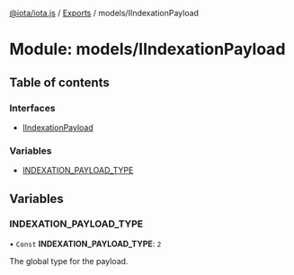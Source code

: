 [@iota/iota.js](../README.md) / [Exports](../modules.md) / models/IIndexationPayload

# Module: models/IIndexationPayload

## Table of contents

### Interfaces

- [IIndexationPayload](../interfaces/models_iindexationpayload.iindexationpayload.md)

### Variables

- [INDEXATION\_PAYLOAD\_TYPE](models_iindexationpayload.md#indexation_payload_type)

## Variables

### INDEXATION\_PAYLOAD\_TYPE

• `Const` **INDEXATION\_PAYLOAD\_TYPE**: ``2``

The global type for the payload.
